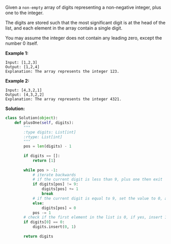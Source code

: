 Given a `non-empty` array of digits representing a non-negative integer, plus one to the integer.

The digits are stored such that the most significant digit is at the head of the list, and each element in the array contain a single digit.

You may assume the integer does not contain any leading zero, except the number 0 itself.

**Example 1:**
```
Input: [1,2,3]
Output: [1,2,4]
Explanation: The array represents the integer 123.
```
**Example 2:**
```
Input: [4,3,2,1]
Output: [4,3,2,2]
Explanation: The array represents the integer 4321.
```
**Solution:**
```python
class Solution(object):
    def plusOne(self, digits):
        """
        :type digits: List[int]
        :rtype: List[int]
        """
        pos = len(digits) - 1
        
        if digits == []:
            return [1]
    
        while pos > -1:
            # iterate backwards
		    # if the current digit is less than 9, plus one then exit
            if digits[pos] != 9:
                digits[pos] += 1
                break    
			# if the current digit is equal to 9, set the value to 0, and continue
            else:
                digits[pos] = 0
            pos -= 1
        # check if the first element in the list is 0, if yes, insert 1 to the beginning of the list.
        if digits[0] == 0:
            digits.insert(0, 1)
            
        return digits
```
